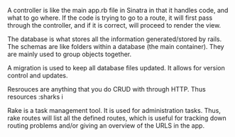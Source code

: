 A controller is like the main app.rb file in Sinatra in that it handles code, and what to go where. If the code is trying to go to a route, it will first pass through the controller, and if it is correct, will proceed to render the view.

The database is what stores all the information generated/stored by rails. The schemas are like folders within a database (the main container). They are mainly used to group objects together.

A migration is used to keep all database files updated. It allows for version control and updates. 

Resrouces are anything that you do CRUD with through HTTP. Thus resources :sharks i

Rake is a task management tool. It is used for administration tasks. Thus, rake routes will list all the defined routes, which is useful for tracking down routing problems and/or giving an overview of the URLS in the app. 